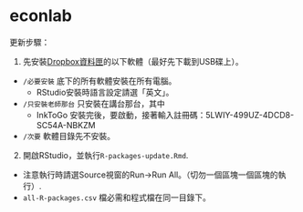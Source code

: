# econlab

更新步驟： 

1. 先安裝[Dropbox資料匣](https://www.dropbox.com/sh/eavpf2fp8apyreh/AADDXOmaAmkB-rRkFDlwagjHa?dl=0)的以下軟體（最好先下載到USB碟上）。  
  - `/必要安裝`  底下的所有軟體安裝在所有電腦。  
    - RStudio安裝時語言設定請選「英文」。  
  - `/只安裝老師那台` 只安裝在講台那台，其中  
    - InkToGo 安裝完後，要啟動，接著輸入註冊碼：5LWIY-499UZ-4DCD8-SC54A-NBKZM  
  - `/次要` 軟體目錄先不安裝。
    
2. 開啟RStudio，並執行`R-packages-update.Rmd`.   
  - 注意執行時請選Source視窗的Run->Run All。（切勿一個區塊一個區塊的執行）.   
  - `all-R-packages.csv` 檔必需和程式檔在同一目錄下。